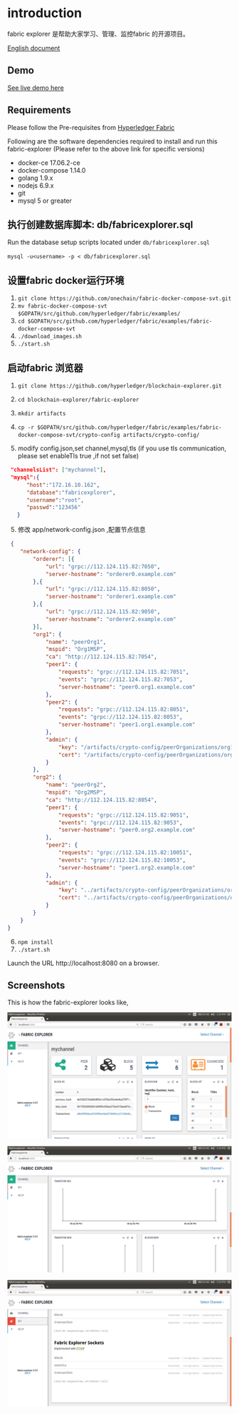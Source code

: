 # introduction

fabric explorer 是帮助大家学习、管理、监控fabric 的开源项目。

[English document](https://github.com/hyperledger/blockchain-explorer/blob/master/fabric-explorer/README.md)

## Demo
[See live demo here](http://112.124.115.82:8800/)


## Requirements

Please follow the Pre-requisites from [Hyperledger Fabric](http://hyperledger-fabric.readthedocs.io/en/latest/prereqs.html)

Following are the software dependencies required to install and run this fabric-explorer (Please refer to the above link for specific versions)
* docker-ce 17.06.2-ce
* docker-compose 1.14.0
* golang 1.9.x
* nodejs 6.9.x
* git
* mysql 5 or greater

## 执行创建数据库脚本: db/fabricexplorer.sql

Run the database setup scripts located under `db/fabricexplorer.sql`

`mysql -u<username> -p < db/fabricexplorer.sql`


## 设置fabric docker运行环境

1. `git clone https://github.com/onechain/fabric-docker-compose-svt.git`
2. `mv fabric-docker-compose-svt $GOPATH/src/github.com/hyperledger/fabric/examples/`
3. `cd $GOPATH/src/github.com/hyperledger/fabric/examples/fabric-docker-compose-svt`
4. `./download_images.sh`
5. `./start.sh`


## 启动fabric 浏览器

1. `git clone https://github.com/hyperledger/blockchain-explorer.git`
2. `cd blockchain-explorer/fabric-explorer`
3. `mkdir artifacts`
4. `cp -r $GOPATH/src/github.com/hyperledger/fabric/examples/fabric-docker-compose-svt/crypto-config artifacts/crypto-config/`

5. modify config.json,set channel,mysql,tls (if you use tls communication, please set  enableTls  true ,if not set false) 
```json
 "channelsList": ["mychannel"],
 "mysql":{
      "host":"172.16.10.162",
      "database":"fabricexplorer",
      "username":"root",
      "passwd":"123456"
   }
```

5. 修改 app/network-config.json ,配置节点信息

```json
 {
	"network-config": {
		"orderer": [{
			"url": "grpc://112.124.115.82:7050",
			"server-hostname": "orderer0.example.com"
		},{
			"url": "grpc://112.124.115.82:8050",
			"server-hostname": "orderer1.example.com"
		},{
			"url": "grpc://112.124.115.82:9050",
			"server-hostname": "orderer2.example.com"
		}],
		"org1": {
			"name": "peerOrg1",
			"mspid": "Org1MSP",
			"ca": "http://112.124.115.82:7054",
			"peer1": {
				"requests": "grpc://112.124.115.82:7051",
				"events": "grpc://112.124.115.82:7053",
				"server-hostname": "peer0.org1.example.com"
			},
			"peer2": {
				"requests": "grpc://112.124.115.82:8051",
				"events": "grpc://112.124.115.82:8053",
				"server-hostname": "peer1.org1.example.com"
			},
			"admin": {
				"key": "/artifacts/crypto-config/peerOrganizations/org1.example.com/users/Admin@org1.example.com/msp/keystore",
				"cert": "/artifacts/crypto-config/peerOrganizations/org1.example.com/users/Admin@org1.example.com/msp/signcerts"
			}
		},
		"org2": {
			"name": "peerOrg2",
			"mspid": "Org2MSP",
			"ca": "http://112.124.115.82:8054",
			"peer1": {
				"requests": "grpc://112.124.115.82:9051",
				"events": "grpc://112.124.115.82:9053",
				"server-hostname": "peer0.org2.example.com"
			},
			"peer2": {
				"requests": "grpc://112.124.115.82:10051",
				"events": "grpc://112.124.115.82:10053",
				"server-hostname": "peer1.org2.example.com"
			},
			"admin": {
				"key": "../artifacts/crypto-config/peerOrganizations/org2.example.com/users/Admin@org2.example.com/msp/keystore/5681d5bed252077272137ebbcd141616229862fa4deeedbb9c1cb515e95ed82d_sk",
				"cert": "../artifacts/crypto-config/peerOrganizations/org2.example.com/users/Admin@org2.example.com/msp/signcerts/Admin@org2.example.com-cert.pem"
			}
		}
	}
}
```

6. `npm install`
7. `./start.sh`

Launch the URL http://localhost:8080 on a browser.

## Screenshots

This is how the fabric-explorer looks like,

![Fabric Explorer](https://github.com/xspeedcruiser/explorer-images/raw/master/blockchain-exp1.png)

![Fabric Explorer](https://github.com/xspeedcruiser/explorer-images/raw/master/blockchain-exp.png)

![Fabric Explorer](https://github.com/xspeedcruiser/explorer-images/raw/master/blockchain-exp3.png)
